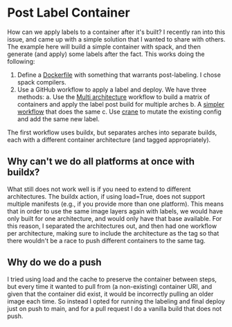 # Post Label Container

How can we apply labels to a container after it's built? I recently ran into
this issue, and came up with a simple solution that I wanted to share with
others. The example here will build a simple container with spack, and then
generate (and apply) some labels after the fact. This works doing the following:

1. Define a [Dockerfile](Dockerfile) with something that warrants post-labeling. I chose spack compilers.
2. Use a GitHub workflow to apply a label and deploy. We have three methods:
  a. Use the [Multi architecture](.github/workflows/build-deploy.yaml) workflow to build a matrix of containers and apply the label post build for multiple arches
  b. A [simpler workflow](.github/workflows/simple-build-deploy.yaml) that does the same
  c. Use [crane](.github/workflows/crane-build-deploy.yaml) to mutate the existing config and add the same new label.

The first workflow uses buildx, but separates arches into separate builds, each with a different container
architecture (and tagged appropriately).

## Why can't we do all platforms at once with buildx?

What still does not work well is if you need to extend to different architectures.
The buildx action, if using load=True, does not support multiple manifests (e.g., if you
provide more than one platform). This means that in order to use the same image layers
again with labels, we would have only built for one architecture, and would
only have that base available. For this reason, I separated the architectures out,
and then had one workflow per architecture, making sure to include the architecture
as the tag so that there wouldn't be a race to push different containers to the same tag.

## Why do we do a push 

I tried using load and the cache to preserve the container between steps, but
every time it wanted to pull from (a non-existing) container URI, and given that
the container did exist, it would be incorrectly pulling an older image each time.
So instead I opted for running the labeling and final deploy just on push to main,
and for a pull request I do a vanilla build that does not push.
